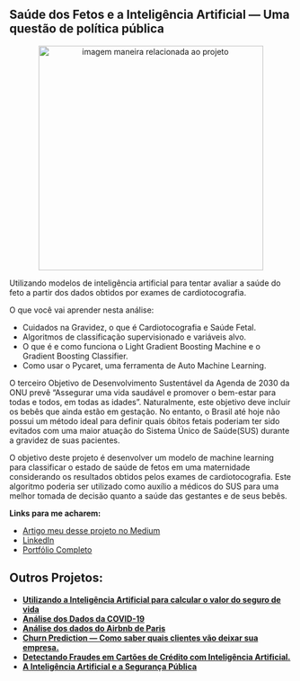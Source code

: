 ## Saúde dos Fetos e a Inteligência Artificial — Uma questão de política pública

<p align="center">
  <img src="https://image.freepik.com/fotos-gratis/mulher-gravida-sob-monitoramento-fetal-por-medico_53876-144233.jpg" alt="imagem maneira relacionada ao projeto"height=400px >
</p>

<p>
Utilizando modelos de inteligência artificial para tentar avaliar a saúde do feto a partir dos dados obtidos por exames de cardiotocografia.
</p>

O que você vai aprender nesta análise:
* Cuidados na Gravidez, o que é Cardiotocografia e Saúde Fetal.
* Algoritmos de classificação supervisionado e variáveis alvo.
* O que é e como funciona o Light Gradient Boosting Machine e o Gradient Boosting Classifier.
* Como usar o Pycaret, uma ferramenta de Auto Machine Learning.

<p>
  
O terceiro Objetivo de Desenvolvimento Sustentável da Agenda de 2030 da ONU prevê “Assegurar uma vida saudável e promover o bem-estar para todas e todos, em todas as idades”. Naturalmente, este objetivo deve incluir os bebês que ainda estão em gestação. No entanto, o Brasil até hoje não possui um método ideal para definir quais óbitos fetais poderiam ter sido evitados com uma maior atuação do Sistema Único de Saúde(SUS) durante a gravidez de suas pacientes.
</p>
<p>
O objetivo deste projeto é desenvolver um modelo de machine learning para classificar o estado de saúde de fetos em uma maternidade considerando os resultados obtidos pelos exames de cardiotocografia. Este algoritmo poderia ser utilizado como auxílio a médicos do SUS para uma melhor tomada de decisão quanto a saúde das gestantes e de seus bebês.
</p>


<p>
  
**Links para me acharem:**
* [Artigo meu desse projeto no Medium](https://thalesferraz.medium.com/sa%C3%BAde-dos-fetos-e-a-i-a-uma-quest%C3%A3o-de-pol%C3%ADtica-p%C3%BAblica-b45cb599d34e)
* [LinkedIn](https://www.linkedin.com/in/thalesdefreitasferraz/)
* [Portfólio Completo](https://github.com/FerrazThales)


</p>
<p>
  
## Outros Projetos:

* **[Utilizando a Inteligência Artificial para calcular o valor do seguro de vida](https://bit.ly/3bIGRhm)**  
* **[Análise dos Dados da COVID-19](https://bit.ly/3ncbWkr)**
* **[Análise dos dados do Airbnb de Paris](https://bit.ly/3jOf8AS)**
* **[Churn Prediction — Como saber quais clientes vão deixar sua empresa.](https://bit.ly/3lSuJA6)**
* **[Detectando Fraudes em Cartões de Crédito com Inteligência Artificial.](https://github.com/FerrazThales/Deteccao_de_fraudes_em_cartoes_de_credito)**
* **[A Inteligência Artificial e a Segurança Pública](https://github.com/FerrazThales/Yolo_computer_vision)**
</p>



